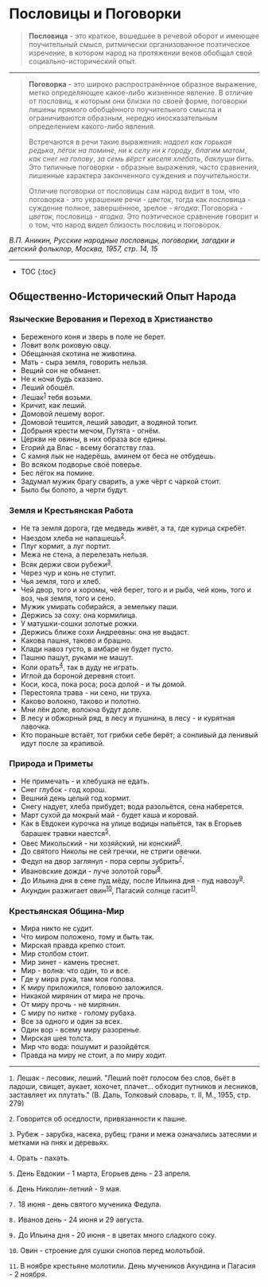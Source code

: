 # Пословицы и Поговорки

> **Пословица** - это краткое, вошедшее в речевой оборот и имеющее поучительный смысл, ритмически организованное поэтическое изречение, в котором народ на протяжении веков обобщал свой социально-исторический опыт. 

---

> **Поговорка** - это широко распространённое образное выражение, метко определяющее какое-либо жизненное явление. В отличие от пословиц, к которым они близки по своей форме, поговорки лишены прямого обобщённого поучительного смысла и ограничиваются образным, нередко иносказательным определением какого-либо явления.
> 
> Встречаются в речи такие выражения: *надоел как горькая редька*, *лёгок на помине*, *ни к селу ни к городу*, *благим матом*, *как снег на голову*, *за семь вёрст киселя хлебать*, *баклуши бить*. Это типичные поговорки - образные выражения, часто сравнения, лишенные характера законченного суждения и поучительности.
> 
> Отличие поговорки от пословицы сам народ видит в том, что поговорка - это украшение речи - *цветок*, тогда как пословица - суждение полное, завершённое, зрелое - *ягодка*: Поговорка - *цветок*, пословица - *ягодка*. Это поэтическое сравнение говорит и о том, что народ видел близость пословиц и поговорок.

*В.П. Аникин, Русские народные пословицы, поговорки, загадки и детский фольклор, Москва, 1957, стр. 14, 15*

---

* TOC
{:toc}

## Общественно-Исторический Опыт Народа

### Языческие Верования и Переход в Христианство

* Береженого коня и зверь в поле не берет.
* Ловит волк роковую овцу.
* Обещанная скотина не животина. 
* Мать - сыра земля, говорить нельзя.
* Вещий сон не обманет.
* Не к ночи будь сказано.
* Леший обошёл.
* Лешак<sup>[1](#1)</sup> тебя возьми.
* Кричит, как леший.
* Домовой лешему ворог.
* Домовой тешится, леший заводит, а водяной топит.
* Добрыня крести мечом, Путята - огнём.
* Церкви не овины, в них образа все едины.
* Егорий да Влас - всему богатству глаз.
* С камня лык не надерёшь, аминем от беса не отбудешь.
* Во всяком подворье своё поверье.
* Бес лёгок на помине.
* Задумал мужик брагу сварить, а уже чёрт с чаркой стоит.
* Было бы болото, а черти будут.

### Земля и Крестьянская Работа

* Не та земля дорога, где медведь живёт, а та, где курица скребёт.
* Наездом хлеба не напашешь<sup>[2](#2)</sup>.
* Плуг кормит, а луг портит.
* Межа не стена, а перелезать нельзя.
* Всяк держи свои рубежи<sup>[3](#3)</sup>.
* Через чур и конь не ступит.
* Чья земля, того и хлеб.
* Чей двор, того и хоромы, чей берег, того и и рыба, чей конь, того и воз, чья земля, того и сено.
* Мужик умирать собирайся, а земельку паши.
* Держись за соху: она кормилица.
* У матушки-сошки золотые рожки.
* Держись ближе сохи Андреевны: она не выдаст.
* Какова пашня, таково и брашно.
* Клади навоз густо, в амбаре не будет пусто.
* Пашню пашут, руками не машут.
* Коли орать<sup>[4](#4)</sup>, так в дуду не играть.
* Иглой да бороной деревня стоит.
* Коси, коса, пока роса; роса долой - и ты домой.
* Перестояла трава - ни сено, ни труха.
* Каково волокно, таково и полотно.
* Мни лён доле, волокна будут доле.
* В лесу и обжорный ряд, в лесу и пушнина, в лесу - и курятная лавочка.
* Кто пораньше встаёт, тот грибки себе берёт; а сонливый да ленивый идут после за крапивой.

### Природа и Приметы

* Не примечать - и хлебушка не едать.
* Снег глубок - год хорош.
* Вешний день целый год кормит.
* Снегу надует, хлеба прибудет; вода разольётся, сена наберется.
* Март сухой да мокрый май - будет каша и коровай.
* Как в Евдокеи курочка на улице водицы напьётся, так в Егорьев барашек травки наестся<sup>[5](#5)</sup>.
* Овес Микольский - ни хозяйский, ни конский<sup>[6](#6)</sup>.
* До святого Николы не сей гречки, не стриги овечки.
* Федул на двор заглянул - пора серпы зубрить<sup>[7](#7)</sup>.
* Ивановские дожди - луче золотой горы<sup>[8](#8)</sup>.
* До Ильина дня в сене пуд мёду, после Ильина дня - пуд навозу<sup>[9](#9)</sup>.
* Акундин разжигает овин<sup>[10](#10)</sup>, Пагасий солнце гасит<sup>[11](#11)</sup>.

### Крестьянская Община-Мир

* Мира никто не судит.
* Что миром положено, тому и быть так.
* Мирская правда крепко стоит.
* Мир столбом стоит.
* Мир зинет - камень треснет.
* Мир - волна: что один, то и все.
* Где у мира рука, там моя голова.
* К миру приложился, головою заложился.
* Никакой мирянин от мира не прочь.
* От миру прочь - не мирянин.
* С миру по нитке - голому рубаха.
* Все за одного и один за всех.
* Один вор - всему миру разоренье.
* Мирская шея толста.
* Мир что вода: пошумит и разойдётся.
* Правда на миру не стоит, а по миру ходит.

---
<a name="1"></a>
`1`. Лешак - лесовик, леший. "Леший поёт голосом без слов, бьёт в ладоши, свищет, аукает, хохочет, плачет... обходит путников и лесников, заставляет их плутать." (В. Даль, Толковый словарь, т. II, М., 1955, стр. 279)

<a name="2"></a>
`2`. Говорится об оседлости, привязанности к пашне.

<a name="3"></a>
`3`. Рубеж - зарубка, насека, рубец; грани и межа означались затесями и метками на пнях и деревьях.

<a name="4"></a>
`4`. Орать - пахать.

<a name="5"></a>
`5`. День Евдокии - 1 марта, Егорьев день - 23 апреля.

<a name="6"></a>
`6`. День Николин-летний - 9 мая.

<a name="7"></a>
`7.` 18 июня - день святого мученика Федула.

<a name="8"></a>
`8.` Иванов день - 24 июня и 29 августа.

<a name="9"></a>
`9.` До Ильина дня - 20 июня - в цветах много сладкого соку.

<a name="10"></a>
`10`. Овин - строение для сушки снопов перед молотьбой.

<a name="11"></a>
`11`. В ноябре крестьяне молотили. День мучеников Акундина и Пагасия - 2 ноября.